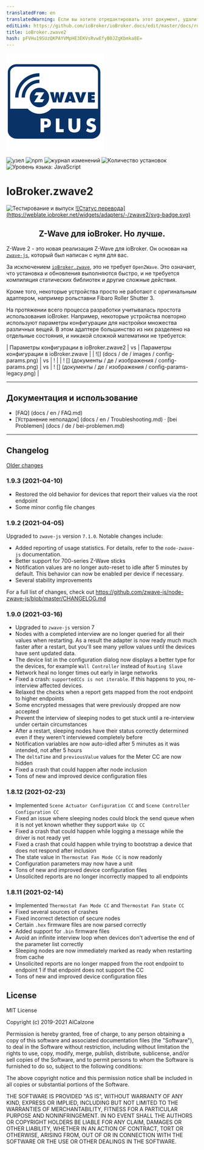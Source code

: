 ```yaml
---
translatedFrom: en
translatedWarning: Если вы хотите отредактировать этот документ, удалите поле «translatedFrom», в противном случае этот документ будет снова автоматически переведен
editLink: https://github.com/ioBroker/ioBroker.docs/edit/master/docs/ru/adapterref/iobroker.zwave2/README.md
title: ioBroker.zwave2
hash: pFVHu19SUzQKPAYVMpHE3EKVsRvwEfyB0JZgKbmka8E=
---
```

![Логотип](../../../en/adapterref/iobroker.zwave2/admin/zwave2.svg)

![узел](https://img.shields.io/node/v/iobroker.zwave2.svg)
![npm](https://img.shields.io/npm/v/iobroker.zwave2.svg)
![журнал изменений](https://img.shields.io/badge/read-Changelog-informational)
![Количество установок](http://iobroker.live/badges/zwave2-stable.svg)
![Уровень языка: JavaScript](https://img.shields.io/lgtm/grade/javascript/g/AlCalzone/ioBroker.zwave2.svg?logo=lgtm&logoWidth=18)

# IoBroker.zwave2
![Тестирование и выпуск](https://github.com/AlCalzone/iobroker.zwave2/workflows/Test%20and%20Release/badge.svg) [![Статус перевода] (https://weblate.iobroker.net/widgets/adapters/-/zwave2/svg-badge.svg)](https://weblate.iobroker.net/engage/adapters/?utm_source=widget)

<h2 align="center">Z-Wave для ioBroker. Но лучше.</h3>

Z-Wave 2 - это новая реализация Z-Wave для ioBroker. Он основан на [`zwave-js`](https://github.com/AlCalzone/node-zwave-js), который был написан с нуля для вас.

За исключением [`ioBroker.zwave`](https://github.com/ioBroker/ioBroker.zwave/), это не требует `OpenZWave`. Это означает, что установка и обновления выполняются быстро, и не требуется компиляция статических библиотек и другие сложные действия.

Кроме того, некоторые устройства просто не работают с оригинальным адаптером, например рольставни Fibaro Roller Shutter 3.

На протяжении всего процесса разработки учитывалась простота использования ioBroker. Например, некоторые устройства повторно используют параметры конфигурации для настройки множества различных вещей. В этом адаптере большинство из них разделено на отдельные состояния, и никакой сложной математики не требуется:

| Параметры конфигурации в ioBroker.zwave2 | vs | Параметры конфигурации в ioBroker.zwave |
| ![] (docs / de / images / config-params.png) | vs | ! [](../../../en/adapterref/iobroker.zwave2/docs/de/images/config-params-legacy.png) |
| ! [] (документы / де / изображения / config-params.png) | vs | ! [] (документы / де / изображения / config-params-legacy.png) |

---

## Документация и использование
* [FAQ] (docs / en / FAQ.md)
* [Устранение неполадок] (docs / en / Troubleshooting.md) · [bei Problemen] (docs / de / bei-problemen.md)

---

## Changelog
[Older changes](CHANGELOG_OLD.md)
<!--
	Placeholder for next versions:
	### __WORK IN PROGRESS__
-->
### 1.9.3 (2021-04-10)
* Restored the old behavior for devices that report their values via the root endpoint
* Some minor config file changes

### 1.9.2 (2021-04-05)
Upgraded to `zwave-js` version `7.1.0`. Notable changes include:
* Added reporting of usage statistics. For details, refer to the `node-zwave-js` documentation.
* Better support for 700-series Z-Wave sticks
* Notification values are no longer auto-reset to idle after 5 minutes by default. This behavior can now be enabled per device if necessary.
* Several stability improvements

For a full list of changes, check out https://github.com/zwave-js/node-zwave-js/blob/master/CHANGELOG.md

### 1.9.0 (2021-03-16)
* Upgraded to `zwave-js` version 7
* Nodes with a completed interview are no longer queried for all their values when restarting. As a result the adapter is now ready much much faster after a restart, but you'll see many yellow values until the devices have sent updated data.
* The device list in the configuration dialog now displays a better type for the devices, for example `Wall Controller` instead of `Routing Slave`
* Network heal no longer times out early in large networks
* Fixed a crash: `supportedCCs is not iterable`. If this happens to you, re-interview affected devices.
* Relaxed the checks when a report gets mapped from the root endpoint to higher endpoints
* Some encrypted messages that were previously dropped are now accepted
* Prevent the interview of sleeping nodes to get stuck until a re-interview under certain circumstances
* After a restart, sleeping nodes have their status correctly determined even if they weren't interviewed completely before
* Notification variables are now auto-idled after 5 minutes as it was intended, not after 5 hours
* The `deltaTime` and `previousValue` values for the Meter CC are now hidden
* Fixed a crash that could happen after node inclusion
* Tons of new and improved device configuration files

### 1.8.12 (2021-02-23)
* Implemented `Scene Actuator Configuration CC` and `Scene Controller Configuration CC`
* Fixed an issue where sleeping nodes could block the send queue when it is not yet known whether they support `Wake Up CC`
* Fixed a crash that could happen while logging a message while the driver is not ready yet
* Fixed a crash that could happen while trying to bootstrap a device that does not respond after inclusion
* The state value in `Thermostat Fan Mode CC` is now readonly
* Configuration parameters may now have a unit
* Tons of new and improved device configuration files
* Unsolicited reports are no longer incorrectly mapped to all endpoints

### 1.8.11 (2021-02-14)
* Implemented `Thermostat Fan Mode CC` and `Thermostat Fan State CC`
* Fixed several sources of crashes
* Fixed incorrect detection of secure nodes
* Certain `.hex` firmware files are now parsed correctly
* Added support for `.bin` firmware files
* Avoid an infinite interview loop when devices don't advertise the end of the parameter list correctly
* Sleeping nodes are now immediately marked as ready when restarting from cache
* Unsolicited reports are no longer mapped from the root endpoint to endpoint 1 if that endpoint does not support the CC
* Tons of new and improved device configuration files

## License

MIT License

Copyright (c) 2019-2021 AlCalzone

Permission is hereby granted, free of charge, to any person obtaining a copy
of this software and associated documentation files (the "Software"), to deal
in the Software without restriction, including without limitation the rights
to use, copy, modify, merge, publish, distribute, sublicense, and/or sell
copies of the Software, and to permit persons to whom the Software is
furnished to do so, subject to the following conditions:

The above copyright notice and this permission notice shall be included in all
copies or substantial portions of the Software.

THE SOFTWARE IS PROVIDED "AS IS", WITHOUT WARRANTY OF ANY KIND, EXPRESS OR
IMPLIED, INCLUDING BUT NOT LIMITED TO THE WARRANTIES OF MERCHANTABILITY,
FITNESS FOR A PARTICULAR PURPOSE AND NONINFRINGEMENT. IN NO EVENT SHALL THE
AUTHORS OR COPYRIGHT HOLDERS BE LIABLE FOR ANY CLAIM, DAMAGES OR OTHER
LIABILITY, WHETHER IN AN ACTION OF CONTRACT, TORT OR OTHERWISE, ARISING FROM,
OUT OF OR IN CONNECTION WITH THE SOFTWARE OR THE USE OR OTHER DEALINGS IN THE
SOFTWARE.
